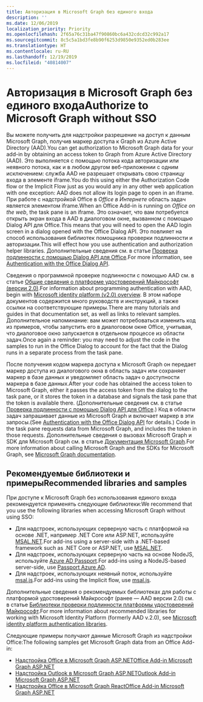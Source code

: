 ```yaml
---
title: Авторизация в Microsoft Graph без единого входа
description: ''
ms.date: 12/06/2019
localization_priority: Priority
ms.openlocfilehash: 2f65a76c31ba47f90860bc6a432cdcd32c992a17
ms.sourcegitcommit: 8c5c5a1bd3fe8b90f6253d9850e9352ed0b283ee
ms.translationtype: HT
ms.contentlocale: ru-RU
ms.lasthandoff: 12/19/2019
ms.locfileid: "40814007"
---
```

# <a name="authorize-to-microsoft-graph-without-sso"></a><span data-ttu-id="48cf6-102">Авторизация в Microsoft Graph без единого входа</span><span class="sxs-lookup"><span data-stu-id="48cf6-102">Authorize to Microsoft Graph without SSO</span></span>

<span data-ttu-id="48cf6-103">Вы можете получить для надстройки разрешение на доступ к данным Microsoft Graph, получив маркер доступа к Graph из Azure Active Directory (AAD).</span><span class="sxs-lookup"><span data-stu-id="48cf6-103">You can get authorization to Microsoft Graph data for your add-in by obtaining an access token to Graph from Azure Active Directory (AAD).</span></span> <span data-ttu-id="48cf6-104">Это выполняется с помощью потока кода авторизации или неявного потока, как и в любом другом веб-приложении с одним исключением: служба AAD не разрешает открывать свою страницу входа в элементе iframe.</span><span class="sxs-lookup"><span data-stu-id="48cf6-104">You do this using either the Authorization Code flow or the Implicit Flow just as you would any in any other web application with one exception: AAD does not allow its login page to open in an iframe.</span></span> <span data-ttu-id="48cf6-105">При работе с надстройкой Office в *Office в Интернете* область задач является элементом iframe.</span><span class="sxs-lookup"><span data-stu-id="48cf6-105">When an Office Add-in is running on *Office on the web*, the task pane is an iframe.</span></span> <span data-ttu-id="48cf6-106">Это означает, что вам потребуется открыть экран входа в AAD в диалоговом окне, вызванном с помощью Dialog API для Office.</span><span class="sxs-lookup"><span data-stu-id="48cf6-106">This means that you will need to open the AAD login screen in a dialog opened with the Office Dialog API.</span></span> <span data-ttu-id="48cf6-107">Это повлияет на способ использования библиотек помощника проверки подлинности и авторизации.</span><span class="sxs-lookup"><span data-stu-id="48cf6-107">This will effect how you use authentication and authorization helper libraries.</span></span> <span data-ttu-id="48cf6-108">Дополнительные сведения см. в статье [Проверка подлинности с помощью Dialog API для Office](auth-with-office-dialog-api.md).</span><span class="sxs-lookup"><span data-stu-id="48cf6-108">For more information, see [Authentication with the Office Dialog API](auth-with-office-dialog-api.md).</span></span>

<span data-ttu-id="48cf6-109">Сведения о программной проверке подлинности с помощью AAD см. в статье [Общие сведения о платформе удостоверений Майкрософт (версии 2.0)](/azure/active-directory/develop/v2-overview).</span><span class="sxs-lookup"><span data-stu-id="48cf6-109">For information about programming authentication with AAD, begin with [Microsoft identity platform (v2.0) overview](/azure/active-directory/develop/v2-overview).</span></span> <span data-ttu-id="48cf6-110">В этом наборе документов содержится много руководств и инструкций, а также ссылки на соответствующие примеры.</span><span class="sxs-lookup"><span data-stu-id="48cf6-110">There are many tutorials and guides in that documentation set, as well as links to relevant samples.</span></span> <span data-ttu-id="48cf6-111">Дополнительное напоминание: вам может потребоваться изменить код из примеров, чтобы запустить его в диалоговом окне Office, учитывая, что диалоговое окно запускается в отдельном процессе из области задач.</span><span class="sxs-lookup"><span data-stu-id="48cf6-111">Once again a reminder: you may need to adjust the code in the samples to run in the Office Dialog to account for the fact that the Dialog runs in a separate process from the task pane.</span></span>

<span data-ttu-id="48cf6-112">После получения кодом маркера доступа к Microsoft Graph он передает маркер доступа из диалогового окна в область задач или сохраняет маркер в базе данных и уведомляет область задач о доступности маркера в базе данных.</span><span class="sxs-lookup"><span data-stu-id="48cf6-112">After your code has obtained the access token to Microsoft Graph, either it passes the access token from the dialog to the task pane, or it stores the token in a database and signals the task pane that the token is available there.</span></span> <span data-ttu-id="48cf6-113">(Дополнительные сведения см. в статье [Проверка подлинности с помощью Dialog API для Office](auth-with-office-dialog-api.md).) Код в области задач запрашивает данные из Microsoft Graph и включает маркер в эти запросы.</span><span class="sxs-lookup"><span data-stu-id="48cf6-113">(See [Authentication with the Office Dialog API](auth-with-office-dialog-api.md) for details.) Code in the task pane requests data from Microsoft Graph, and includes the token in those requests.</span></span> <span data-ttu-id="48cf6-114">Дополнительные сведения о вызовах Microsoft Graph и SDK для Microsoft Graph см. в статье [Документация Microsoft Graph](/graph/).</span><span class="sxs-lookup"><span data-stu-id="48cf6-114">For more information about calling Microsoft Graph and the SDKs for Microsoft Graph, see [Microsoft Graph documentation](/graph/).</span></span>

## <a name="recommended-libraries-and-samples"></a><span data-ttu-id="48cf6-115">Рекомендуемые библиотеки и примеры</span><span class="sxs-lookup"><span data-stu-id="48cf6-115">Recommended libraries and samples</span></span>

<span data-ttu-id="48cf6-116">При доступе к Microsoft Graph без использования единого входа рекомендуется применять следующие библиотеки:</span><span class="sxs-lookup"><span data-stu-id="48cf6-116">We recommend that you use the following libraries when accessing Microsoft Graph without using SSO:</span></span>

- <span data-ttu-id="48cf6-117">Для надстроек, использующих серверную часть с платформой на основе .NET, например .NET Core или ASP.NET, используйте [MSAL.NET](https://github.com/AzureAD/microsoft-authentication-library-for-dotnet/wiki#conceptual-documentation).</span><span class="sxs-lookup"><span data-stu-id="48cf6-117">For add-ins using a server-side with a .NET-based framework such as .NET Core or ASP.NET, use [MSAL.NET](https://github.com/AzureAD/microsoft-authentication-library-for-dotnet/wiki#conceptual-documentation).</span></span>
- <span data-ttu-id="48cf6-118">Для надстроек, использующих серверную часть на основе NodeJS, используйте [Azure AD Passport](https://github.com/AzureAD/passport-azure-ad).</span><span class="sxs-lookup"><span data-stu-id="48cf6-118">For add-ins using a NodeJS-based server-side, use [Passport Azure AD](https://github.com/AzureAD/passport-azure-ad).</span></span>
- <span data-ttu-id="48cf6-119">Для надстроек, использующих неявный поток, используйте [msal.js](https://github.com/AzureAD/microsoft-authentication-library-for-js/wiki).</span><span class="sxs-lookup"><span data-stu-id="48cf6-119">For add-ins using the Implicit flow, use [msal.js](https://github.com/AzureAD/microsoft-authentication-library-for-js/wiki).</span></span>

<span data-ttu-id="48cf6-120">Дополнительные сведения о рекомендуемых библиотеках для работы с платформой удостоверений Майкрософт (ранее — AAD версии 2.0) см. в статье [Библиотеки проверки подлинности платформы удостоверений Майкрософт](/azure/active-directory/develop/reference-v2-libraries).</span><span class="sxs-lookup"><span data-stu-id="48cf6-120">For more information about recommended libraries for working with Microsoft Identity Platform (formerly AAD v.2.0), see [Microsoft identity platform authentication libraries](/azure/active-directory/develop/reference-v2-libraries).</span></span>

<span data-ttu-id="48cf6-121">Следующие примеры получают данные Microsoft Graph из надстройки Office:</span><span class="sxs-lookup"><span data-stu-id="48cf6-121">The following samples get Microsoft Graph data from an Office Add-in:</span></span>

- [<span data-ttu-id="48cf6-122">Надстройка Office в Microsoft Graph ASP.NET</span><span class="sxs-lookup"><span data-stu-id="48cf6-122">Office Add-in Microsoft Graph ASP.NET</span></span>](https://github.com/OfficeDev/PnP-OfficeAddins/tree/master/Samples/auth/Office-Add-in-Microsoft-Graph-ASPNET)
- [<span data-ttu-id="48cf6-123">Надстройка Outlook в Microsoft Graph ASP.NET</span><span class="sxs-lookup"><span data-stu-id="48cf6-123">Outlook Add-in Microsoft Graph ASP.NET</span></span>](https://github.com/OfficeDev/PnP-OfficeAddins/tree/master/Samples/auth/Outlook-Add-in-Microsoft-Graph-ASPNET)
- [<span data-ttu-id="48cf6-124">Надстройка Office в Microsoft Graph React</span><span class="sxs-lookup"><span data-stu-id="48cf6-124">Office Add-in Microsoft Graph ASP.NET</span></span>](https://github.com/OfficeDev/PnP-OfficeAddins/tree/master/Samples/auth/Office-Add-in-Microsoft-Graph-React)

